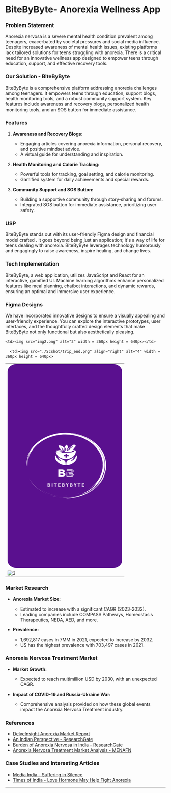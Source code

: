 # BiteByByte- Anorexia Wellness App

### Problem Statement

Anorexia nervosa is a severe mental health condition prevalent among teenagers, exacerbated by societal pressures and social media influence. Despite increased awareness of mental health issues, existing platforms lack tailored solutions for teens struggling with anorexia. There is a critical need for an innovative wellness app designed to empower teens through education, support, and effective recovery tools.

### Our Solution - BiteByByte

BiteByByte is a comprehensive platform addressing anorexia challenges among teenagers. It empowers teens through education, support blogs, health monitoring tools, and a robust community support system. Key features include awareness and recovery blogs, personalized health monitoring tools, and an SOS button for immediate assistance.

### Features

1. **Awareness and Recovery Blogs:**
   - Engaging articles covering anorexia information, personal recovery, and positive mindset advice.
   - A virtual guide for understanding and inspiration.

2. **Health Monitoring and Calorie Tracking:**
   - Powerful tools for tracking, goal setting, and calorie monitoring.
   - Gamified system for daily achievements and special rewards.

3. **Community Support and SOS Button:**
   - Building a supportive community through story-sharing and forums.
   - Integrated SOS button for immediate assistance, prioritizing user safety.

### USP

BiteByByte stands out with its user-friendly Figma design and financial model crafted . It goes beyond being just an application; it's a way of life for teens dealing with anorexia. BiteByByte leverages technology humorously and engagingly to raise awareness, inspire healing, and change lives.

### Tech Implementation

BiteByByte, a web application, utilizes JavaScript and React for an interactive, gamified UI. Machine learning algorithms enhance personalized features like meal planning, chatbot interactions, and dynamic rewards, ensuring an optimal and immersive user experience.

### Figma Designs

We have incorporated innovative designs to ensure a visually appealing and user-friendly experience. You can explore the interactive prototypes, user interfaces, and the thoughtfully crafted design elements that make BiteByByte not only functional but also aesthetically pleasing.
<table>
  <tr>
    <td> <img src="splash.png"  alt="1" width = 360px height = 640px ></td>

    <td><img src="img2.png" alt="2" width = 360px height = 640px></td>
   </tr> 
   <tr>
      <td><img src="./Scshot/cab_arrived.png" alt="3" width = 360px height = 640px></td>

      <td><img src="./Scshot/trip_end.png" align="right" alt="4" width = 360px height = 640px>
  </td>
  </tr>
</table>

### Market Research

- **Anorexia Market Size:**
  - Estimated to increase with a significant CAGR (2023-2032).
  - Leading companies include COMPASS Pathways, Homeostasis Therapeutics, NEDA, AED, and more.

- **Prevalence:**
  - 1,692,817 cases in 7MM in 2021, expected to increase by 2032.
  - US has the highest prevalence with 703,497 cases in 2021.

### Anorexia Nervosa Treatment Market

- **Market Growth:**
  - Expected to reach multimillion USD by 2030, with an unexpected CAGR.

- **Impact of COVID-19 and Russia-Ukraine War:**
  - Comprehensive analysis provided on how these global events impact the Anorexia Nervosa Treatment industry.

### References

- [DelveInsight Anorexia Market Report](https://www.delveinsight.com/report-store/anorexia-market)
- [An Indian Perspective - ResearchGate](https://www.researchgate.net/publication/41396435_Anorexia_nervosa_An_Indian_perspective)
- [Burden of Anorexia Nervosa in India - ResearchGate](https://www.researchgate.net/publication/328691186_A_study_of_burden_of_anorexia_nervosa_in_India_-_2016)
- [Anorexia Nervosa Treatment Market Analysis - MENAFN](https://menafn.com/1107581042/Anorexia-Nervosa-Treatment-Market-Analysis-And-Forecast-To-2031)

### Case Studies and Interesting Articles

- [Media India - Suffering in Silence](https://mediaindia.eu/society/suffering-in-silence-eating-disorders-go-unnoticed-in-india/)
- [Times of India - Love Hormone May Help Fight Anorexia](https://timesofindia.indiatimes.com/home/science/love-hormone-may-help-fight-anorexia/articleshow/31978904.cms?from=mdr)

---
